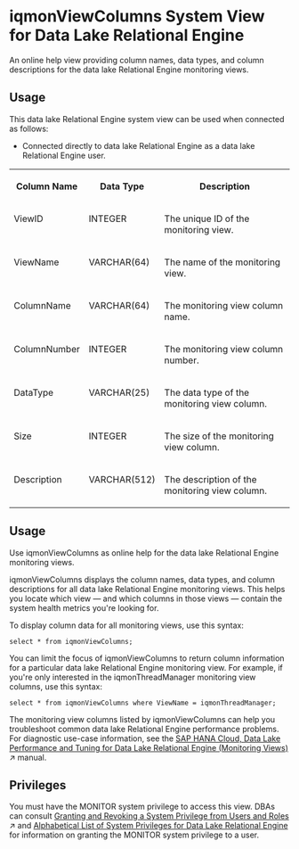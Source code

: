 <!-- loio889aa3fe26d34d678b2c85f99c95bc50 -->

# iqmonViewColumns System View for Data Lake Relational Engine

An online help view providing column names, data types, and column descriptions for the data lake Relational Engine monitoring views.



<a name="loio889aa3fe26d34d678b2c85f99c95bc50__section_skb_fwg_k4b"/>

## Usage

This data lake Relational Engine system view can be used when connected as follows:

-   Connected directly to data lake Relational Engine as a data lake Relational Engine user.


<table>
<tr>
<th valign="top">

Column Name

</th>
<th valign="top">

Data Type

</th>
<th valign="top">

Description

</th>
</tr>
<tr>
<td valign="top">

ViewID

</td>
<td valign="top">

INTEGER

</td>
<td valign="top">

The unique ID of the monitoring view.

</td>
</tr>
<tr>
<td valign="top">

ViewName

</td>
<td valign="top">

VARCHAR\(64\)

</td>
<td valign="top">

The name of the monitoring view.

</td>
</tr>
<tr>
<td valign="top">

ColumnName

</td>
<td valign="top">

VARCHAR\(64\)

</td>
<td valign="top">

The monitoring view column name.

</td>
</tr>
<tr>
<td valign="top">

ColumnNumber

</td>
<td valign="top">

INTEGER

</td>
<td valign="top">

The monitoring view column number.

</td>
</tr>
<tr>
<td valign="top">

DataType

</td>
<td valign="top">

VARCHAR\(25\)

</td>
<td valign="top">

The data type of the monitoring view column.

</td>
</tr>
<tr>
<td valign="top">

Size

</td>
<td valign="top">

INTEGER

</td>
<td valign="top">

The size of the monitoring view column.

</td>
</tr>
<tr>
<td valign="top">

Description

</td>
<td valign="top">

VARCHAR\(512\)

</td>
<td valign="top">

The description of the monitoring view column.

</td>
</tr>
</table>



<a name="loio889aa3fe26d34d678b2c85f99c95bc50__section_ixs_cct_kgb"/>

## Usage

Use iqmonViewColumns as online help for the data lake Relational Engine monitoring views.

iqmonViewColumns displays the column names, data types, and column descriptions for all data lake Relational Engine monitoring views. This helps you locate which view — and which columns in those views — contain the system health metrics you're looking for.

To display column data for all monitoring views, use this syntax:

```
select * from iqmonViewColumns;
```

You can limit the focus of iqmonViewColumns to return column information for a particular data lake Relational Engine monitoring view. For example, if you're only interested in the iqmonThreadManager monitoring view columns, use this syntax:

```
select * from iqmonViewColumns where ViewName = iqmonThreadManager;
```

The monitoring view columns listed by iqmonViewColumns can help you troubleshoot common data lake Relational Engine performance problems. For diagnostic use-case information, see the [SAP HANA Cloud, Data Lake Performance and Tuning for Data Lake Relational Engine (Monitoring Views)](https://help.sap.com/viewer/028be133f34c4d2d998c6fbc258659c5/2024_3_QRC/en-US/56032dd760ca4790a55d069d4475b441.html "This document shows you how to use the monitoring views to monitor data lake Relational Engine system health, and to help you troubleshoot performance issues.") :arrow_upper_right: manual.



<a name="loio889aa3fe26d34d678b2c85f99c95bc50__section_kpt_vmz_1fb"/>

## Privileges

You must have the MONITOR system privilege to access this view. DBAs can consult [Granting and Revoking a System Privilege from Users and Roles](https://help.sap.com/viewer/a89a0a8384f21015b1e7adbeca456f73/2024_3_QRC/en-US/a43bcb8284f210158039b1793a92a4fc.html "Grant and revoke a specific system privilege to and from specific users or roles, with or without administrative rights.") :arrow_upper_right: and [Alphabetical List of System Privileges for Data Lake Relational Engine](../080-sql-statements/alphabetical-list-of-system-privileges-for-data-lake-relational-engine-a449325.md) for information on granting the MONITOR system privilege to a user.

